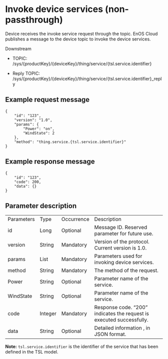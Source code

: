 # Invoke device services (non-passthrough)

Device receives the invoke service request through the topic. EnOS Cloud
publishes a message to the device topic to invoke the device services.

Downstream
- TOPIC: /sys/{productKey}/{deviceKey}/thing/service/{tsl.service.identifier}

- Reply TOPIC: /sys/{productKey}/{deviceKey}/thing/service/{tsl.service.identifier}_reply

## Example request message

```
{
	"id": "123",
	"version": "1.0",
	"params": {
		"Power": "on",
		"WindState": 2
	},
	"method": "thing.service.{tsl.service.identifier}"
}

```

## Example response message

```
{
	"id": "123",
	"code": 200,
	"data": {}
}
```

## Parameter description​

<table>
  <tr>
    <td>Parameters</td>
    <td>Type​</td>
    <td>Occurrence </td>
    <td>Description</td>
  </tr>
  <tr>
    <td>id</td>
    <td>Long</td>
    <td>Optional </td>
    <td>Message ID. Reserved parameter for future use.</td>
  </tr>
  <tr>
    <td>version</td>
    <td>String</td>
    <td>Mandatory </td>
    <td>Version of the protocol. Current version is 1.0. </td>
  </tr>
  <tr>
    <td>params</td>
    <td>List</td>
    <td>Mandatory </td>
    <td>Parameters used for invoking device services. </td>
  </tr>
  <tr>
    <td>method</td>
    <td>String</td>
    <td>Mandatory</td>
    <td>The method of the request. </td>
  </tr>
  <tr>
    <td>Power</td>
    <td>String</td>
    <td>Optional </td>
    <td>Parameter   name of the service.​</td>
  </tr>
  <tr>
    <td>WindState</td>
    <td>String</td>
    <td>Optional </td>
    <td>Parameter   name of the service.​</td>
  </tr>
  <tr>
    <td>code</td>
    <td>Integer</td>
    <td>Mandatory </td>
    <td>Response code. &ldquo;200&rdquo; indicates the request is executed successfully. </td>
  </tr>
  <tr>
    <td>data</td>
    <td>String</td>
    <td>Optional </td>
    <td>Detailed information , in JSON format. </td>
  </tr>
</table>

**Note:** ``tsl.service.identifier`` is the identifier of the service that
has been defined in the TSL model.
